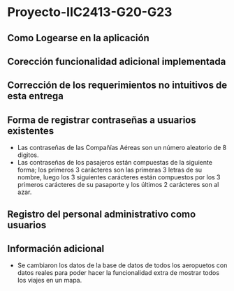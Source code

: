 # Proyecto-IIC2413-G20-G23

## Como Logearse en la aplicación 

## Corección funcionalidad adicional implementada

## Corrección de los requerimientos no intuitivos de esta entrega

## Forma de registrar contraseñas a usuarios existentes
* Las contraseñas de las Compañías Aéreas son un número aleatorio de 8 digitos.
* Las contraseñas de los pasajeros están compuestas de la siguiente forma; los primeros 3 carácteres son las primeras 3 letras de su nombre, luego los 3 siguientes carácteres están compuestos por los 3 primeros carácteres de su pasaporte y los últimos 2 carácteres son al azar.

## Registro del personal administrativo como usuarios

## Información adicional
* Se cambiaron los datos de la base de datos de todos los aeropuetos con datos reales para poder hacer la funcionalidad extra de mostrar todos los viajes en un mapa.

